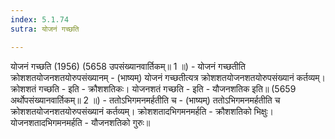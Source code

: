 ```yaml
---
index: 5.1.74
sutra: योजनं गच्छति

---
```

योजनं गच्छति (1956) (5658 उपसंख्यानवार्तिकम्॥ 1 ॥) - योजनं गच्छतीति क्रोशशतयोजनशतयोरुपसंख्यानम् - (भाष्यम्) योजनं गच्छतीत्यत्र क्रोशशतयोजनशतयोरुपसंख्यानं कर्तव्यम्। क्रोशशतं गच्छति - इति - क्रौशशतिकः। योजनशतं गच्छति - इति - यौजनशतिक इति॥ (5659 अर्थोपसंख्यानवार्तिकम्॥ 2 ॥) - ततोऽभिगमनमर्हतीति च - (भाष्यम्) ततोऽभिगमनमर्हतीति च क्रोशशतयोजनशतयोरुपसंख्यानं कर्तव्यम्। क्रोशशतादभिगमनमर्हति - क्रौशशतिको भिक्षुः। योजनशतादभिगमनमर्हति - यौजनशतिको गुरुः॥